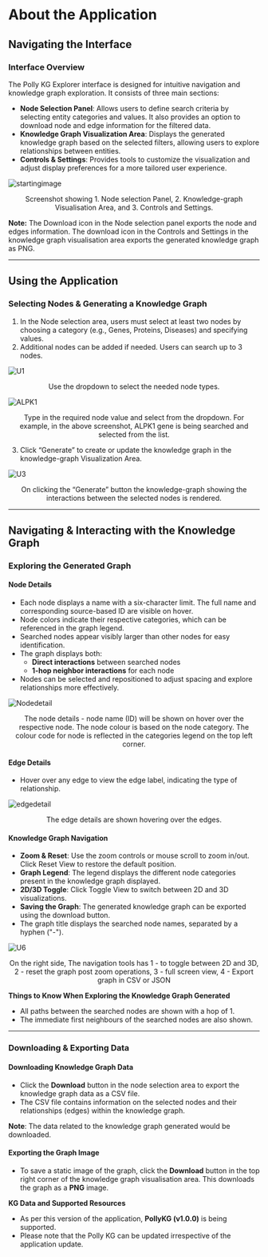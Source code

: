 # About the Application

## Navigating the Interface

### Interface Overview

The Polly KG Explorer interface is designed for intuitive navigation and knowledge graph exploration. It consists of three main sections:

- **Node Selection Panel**: Allows users to define search criteria by selecting entity categories and values. It also provides an option to download node and edge information for the filtered data.
- **Knowledge Graph Visualization Area**: Displays the generated knowledge graph based on the selected filters, allowing users to explore relationships between entities.
- **Controls & Settings**: Provides tools to customize the visualization and adjust display preferences for a more tailored user experience.

![startingimage](../img/KG/startingimage.png) <center> Screenshot showing 1. Node selection Panel, 2. Knowledge-graph Visualisation Area, and 3. Controls and Settings.</center>

 **Note:** The Download icon in the Node selection panel exports the node and edges information. The download icon in the Controls and Settings in the knowledge graph visualisation area exports the generated knowledge graph as PNG. 

---


## Using the Application

### Selecting Nodes & Generating a Knowledge Graph

1. In the Node selection area, users must select at least two nodes by choosing a category (e.g., Genes, Proteins, Diseases) and specifying values.
2. Additional nodes can be added if needed. Users can search up to 3 nodes.

![U1](../img/KG/U1.png) <center> Use the dropdown to select the needed node types.</center>

![ALPK1](../img/KG/U2.png) <center> Type in the required node value and select from the dropdown. For example, in the above screenshot, ALPK1 gene is being searched and selected from the list.</center>

3. Click “Generate” to create or update the knowledge graph in the knowledge-graph Visualization Area.

![U3](../img/KG/U3.png) <center> On clicking the “Generate” button the knowledge-graph showing the interactions between the selected nodes is rendered.</center>

---


## Navigating & Interacting with the Knowledge Graph

### Exploring the Generated Graph

#### Node Details

- Each node displays a name with a six-character limit. The full name and corresponding source-based ID are visible on hover.  
- Node colors indicate their respective categories, which can be referenced in the graph legend.  
- Searched nodes appear visibly larger than other nodes for easy identification.  
- The graph displays both:
    - **Direct interactions** between searched nodes
    - **1-hop neighbor interactions** for each node
- Nodes can be selected and repositioned to adjust spacing and explore relationships more effectively.

![Nodedetail](../img/KG/U4.png) <center> The node details - node name (ID) will be shown on hover over the respective node.  The node colour is based on the node category. The colour code for node is reflected in the categories legend on the top left corner.</center>

#### Edge Details

- Hover over any edge to view the edge label, indicating the type of relationship.

![edgedetail](../img/KG/U5.png) <center> The edge details are shown hovering over the edges.</center>


#### Knowledge Graph Navigation

- **Zoom & Reset**: Use the zoom controls or mouse scroll to zoom in/out. Click Reset View to restore the default position.  
- **Graph Legend**: The legend displays the different node categories present in the knowledge graph displayed.  
- **2D/3D Toggle**: Click Toggle View to switch between 2D and 3D visualizations.  
- **Saving the Graph**: The generated knowledge graph can be exported using the download button.  
- The graph title displays the searched node names, separated by a hyphen ("-").

![U6](../img/KG/U6.png) <center> On the right side, The navigation tools has 1 - to toggle between 2D and 3D,  2 - reset the graph post zoom operations, 3 - full screen view, 4 - Export graph in CSV or JSON</center>


**Things to Know When Exploring the Knowledge Graph Generated**

- All paths between the searched nodes are shown with a hop of 1.  
- The immediate first neighbours of the searched nodes are also shown.

---

### Downloading & Exporting Data

#### Downloading Knowledge Graph Data
- Click the **Download** button in the node selection area to export the knowledge graph data as a CSV file.  
- The CSV file contains information on the selected nodes and their relationships (edges) within the knowledge graph.  

**Note**: The data related to the knowledge graph generated would be downloaded.

#### Exporting the Graph Image
- To save a static image of the graph, click the **Download** button in the top right corner of the knowledge graph visualisation area. This downloads the graph as a **PNG** image.


**KG Data and Supported Resources**

- As per this version of the application, **PollyKG (v1.0.0)** is being supported.  
- Please note that the Polly KG can be updated irrespective of the application update.  






